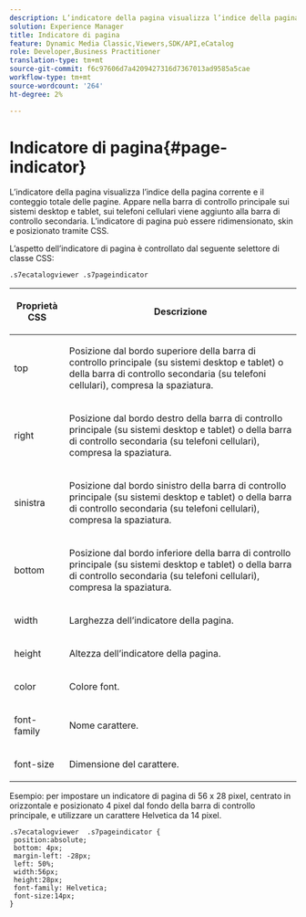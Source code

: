```yaml
---
description: L’indicatore della pagina visualizza l’indice della pagina corrente e il conteggio totale delle pagine. Appare nella barra di controllo principale sui sistemi desktop e tablet, sui telefoni cellulari viene aggiunto alla barra di controllo secondaria. L’indicatore di pagina può essere ridimensionato, skin e posizionato tramite CSS.
solution: Experience Manager
title: Indicatore di pagina
feature: Dynamic Media Classic,Viewers,SDK/API,eCatalog
role: Developer,Business Practitioner
translation-type: tm+mt
source-git-commit: f6c97606d7a4209427316d7367013ad9585a5cae
workflow-type: tm+mt
source-wordcount: '264'
ht-degree: 2%

---
```



# Indicatore di pagina{#page-indicator}

L’indicatore della pagina visualizza l’indice della pagina corrente e il conteggio totale delle pagine. Appare nella barra di controllo principale sui sistemi desktop e tablet, sui telefoni cellulari viene aggiunto alla barra di controllo secondaria. L’indicatore di pagina può essere ridimensionato, skin e posizionato tramite CSS.

L’aspetto dell’indicatore di pagina è controllato dal seguente selettore di classe CSS:

`.s7ecatalogviewer .s7pageindicator`

<table id="table_94EE3F5BBE4547C0B4943471CEE7EDE4"> 
 <thead> 
  <tr> 
   <th colname="col1" class="entry"> <p> Proprietà CSS </p> </th> 
   <th colname="col2" class="entry"> <p>Descrizione </p> </th> 
  </tr> 
 </thead>
 <tbody> 
  <tr> 
   <td colname="col1"> <p> <span class="codeph"> top  </span> </p> </td> 
   <td colname="col2"> <p>Posizione dal bordo superiore della barra di controllo principale (su sistemi desktop e tablet) o della barra di controllo secondaria (su telefoni cellulari), compresa la spaziatura. </p> </td> 
  </tr> 
  <tr> 
   <td colname="col1"> <p> <span class="codeph"> right  </span> </p> </td> 
   <td colname="col2"> <p>Posizione dal bordo destro della barra di controllo principale (su sistemi desktop e tablet) o della barra di controllo secondaria (su telefoni cellulari), compresa la spaziatura. </p> </td> 
  </tr> 
  <tr> 
   <td colname="col1"> <p> <span class="codeph"> sinistra  </span> </p> </td> 
   <td colname="col2"> <p>Posizione dal bordo sinistro della barra di controllo principale (su sistemi desktop e tablet) o della barra di controllo secondaria (su telefoni cellulari), compresa la spaziatura. </p> </td> 
  </tr> 
  <tr> 
   <td colname="col1"> <p> <span class="codeph"> bottom  </span> </p> </td> 
   <td colname="col2"> <p>Posizione dal bordo inferiore della barra di controllo principale (su sistemi desktop e tablet) o della barra di controllo secondaria (su telefoni cellulari), compresa la spaziatura. </p> </td> 
  </tr> 
  <tr> 
   <td colname="col1"> <p> <span class="codeph"> width </span> </p> </td> 
   <td colname="col2"> <p>Larghezza dell’indicatore della pagina. </p> </td> 
  </tr> 
  <tr> 
   <td colname="col1"> <p> <span class="codeph"> height </span> </p> </td> 
   <td colname="col2"> <p>Altezza dell’indicatore della pagina. </p> </td> 
  </tr> 
  <tr> 
   <td colname="col1"> <p> <span class="codeph"> color </span> </p> </td> 
   <td colname="col2"> <p>Colore font. </p> </td> 
  </tr> 
  <tr> 
   <td colname="col1"> <p> <span class="codeph"> font-family  </span> </p> </td> 
   <td colname="col2"> <p>Nome carattere. </p> </td> 
  </tr> 
  <tr> 
   <td colname="col1"> <p> <span class="codeph"> font-size  </span> </p> </td> 
   <td colname="col2"> <p>Dimensione del carattere. </p> </td> 
  </tr> 
 </tbody> 
</table>

Esempio: per impostare un indicatore di pagina di 56 x 28 pixel, centrato in orizzontale e posizionato 4 pixel dal fondo della barra di controllo principale, e utilizzare un carattere Helvetica da 14 pixel.

```
.s7ecatalogviewer  .s7pageindicator { 
 position:absolute; 
 bottom: 4px; 
 margin-left: -28px;  
 left: 50%; 
 width:56px; 
 height:28px; 
 font-family: Helvetica; 
 font-size:14px; 
}
```

